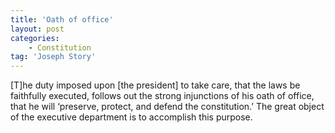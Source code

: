 ```yaml
---
title: 'Oath of office'
layout: post
categories:
    - Constitution
tag: 'Joseph Story'
---
```


\[T\]he duty imposed upon \[the president\] to take care, that the laws be faithfully executed, follows out the strong injunctions of his oath of office, that he will ‘preserve, protect, and defend the constitution.’ The great object of the executive department is to accomplish this purpose.